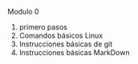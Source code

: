 Modulo 0
1. primero pasos
2. Comandos básicos Linux
3. Instrucciones básicas de git
4. Instrucciones básicas MarkDown
